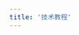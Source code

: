 ```yaml
---
title: '技术教程'
---
```


<script setup lang="ts">
  import TheTechnicalTutorial from "@/views/eulersky/TheTechnicalTutorial.vue"
</script>

<TheTechnicalTutorial />
